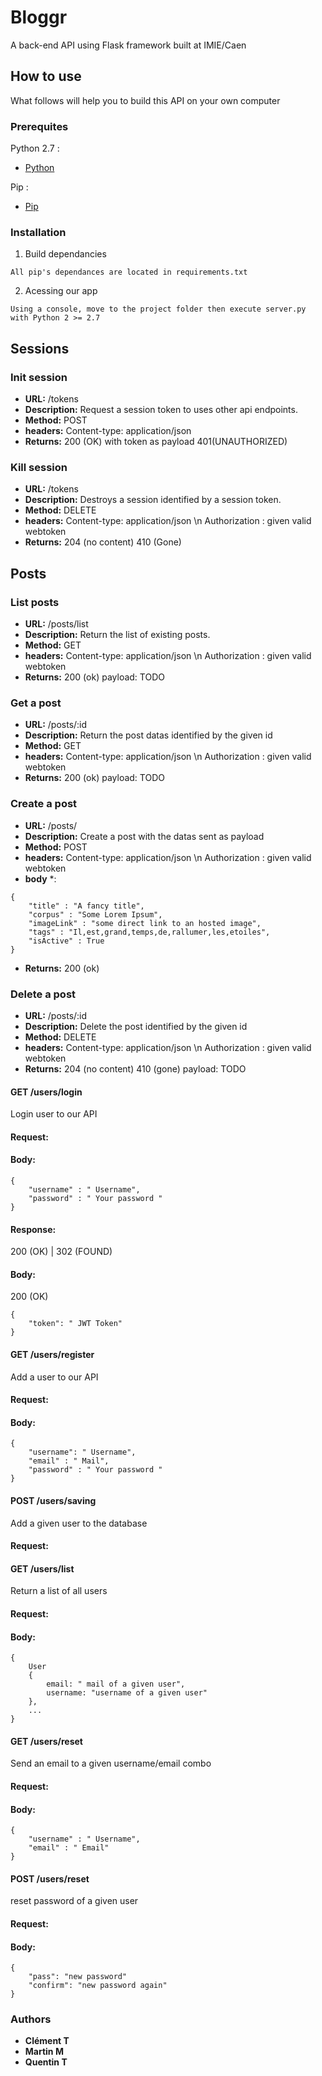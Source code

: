 # Bloggr

A back-end API using Flask framework
built at IMIE/Caen

## How to use

What follows will help you to build this API on your own computer

### Prerequites

Python 2.7 :
 * [Python](https://www.python.org)
 
Pip :
* [Pip](https://pypi.org/project/pip/)


### Installation

1. Build dependancies

```
All pip's dependances are located in requirements.txt
```


2. Acessing our app

```
Using a console, move to the project folder then execute server.py with Python 2 >= 2.7
```

## Sessions

### Init session
* **URL:** /tokens
* **Description:** Request a session token to uses other api endpoints.
* **Method:** POST
* **headers:** Content-type: application/json
* **Returns:** 
200 (OK) with token as payload
401(UNAUTHORIZED)

### Kill session
* **URL:** /tokens
* **Description:** Destroys a session identified by a session token.
* **Method:** DELETE
* **headers:** 
Content-type: application/json \n
Authorization : given valid webtoken
* **Returns:** 
204 (no content) 
410 (Gone)

## Posts

### List posts
* **URL:** /posts/list
* **Description:** Return the list of existing posts.
* **Method:** GET
* **headers:** 
Content-type: application/json \n
Authorization : given valid webtoken
* **Returns:** 
200 (ok)
payload: TODO

### Get a post
* **URL:** /posts/:id
* **Description:** Return the post datas identified by the given id 
* **Method:** GET
* **headers:** 
Content-type: application/json \n
Authorization : given valid webtoken
* **Returns:** 
200 (ok) 
payload: TODO

### Create a post
* **URL:** /posts/
* **Description:** Create a post with the datas sent as payload
* **Method:** POST
* **headers:** 
Content-type: application/json \n
Authorization : given valid webtoken
* **body** *:
```
{
    "title" : "A fancy title",
    "corpus" : "Some Lorem Ipsum",
    "imageLink" : "some direct link to an hosted image",
    "tags" : "Il,est,grand,temps,de,rallumer,les,etoiles",
    "isActive" : True
}
```
* **Returns:** 
200 (ok) 

### Delete a post
* **URL:** /posts/:id
* **Description:** Delete the post identified by the given id
* **Method:** DELETE
* **headers:** 
Content-type: application/json \n
Authorization : given valid webtoken
* **Returns:** 
204 (no content)
410 (gone)
payload: TODO


#### GET /users/login

Login user to our API

#### Request:

#### Body:

```
{
    "username" : " Username",
    "password" : " Your password "
}
```
#### Response: 
200 (OK) | 302 (FOUND)

#### Body:

200 (OK)
```
{
    "token": " JWT Token"
}
```

#### GET /users/register

Add a user to our API

#### Request:

#### Body:
```
{
    "username": " Username",
    "email" : " Mail",
    "password" : " Your password "
}
```

#### POST /users/saving

Add a given user to the database

#### Request:

#### GET /users/list

Return a list of all users

#### Request:

#### Body:
```
{
    User
    {
        email: " mail of a given user",
        username: "username of a given user"
    },
    ...
}
```

#### GET /users/reset

Send an email to a given username/email combo

#### Request:

#### Body:
```
{
    "username" : " Username",
    "email" : " Email"
}

```

#### POST /users/reset

reset password of a given user

#### Request:

#### Body:
```
{
    "pass": "new password"
    "confirm": "new password again"
}
```


### Authors

* **Clément T**
* **Martin M**
* **Quentin T**



